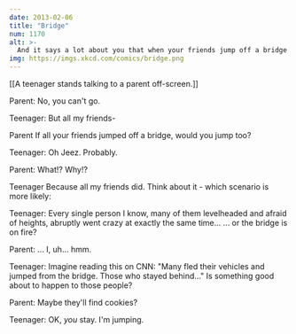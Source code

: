 ```yaml
---
date: 2013-02-06
title: "Bridge"
num: 1170
alt: >-
  And it says a lot about you that when your friends jump off a bridge en masse, your first thought is apparently 'my friends are all foolish and I won't be like them' and not 'are my friends ok?'.
img: https://imgs.xkcd.com/comics/bridge.png
---
```

[[A teenager stands talking to a parent off-screen.]]

Parent: No, you can't go. 

Teenager: But all my friends-

Parent If all your friends jumped off a bridge, would you jump too? 

Teenager: Oh Jeez. Probably.

Parent: What!? Why!?

Teenager Because all my friends did. Think about it - which scenario is more likely: 

Teenager: Every single person I know, many of them levelheaded and afraid of heights, abruptly went crazy at exactly the same time... ... or the bridge is on fire? 

Parent: ... I, uh... hmm. 

Teenager: Imagine reading this on CNN: "Many fled their vehicles and jumped from the bridge. Those who stayed behind..." Is something good about to happen to those people? 

Parent: Maybe they'll find cookies? 

Teenager: OK, *you* stay. I'm jumping. 


